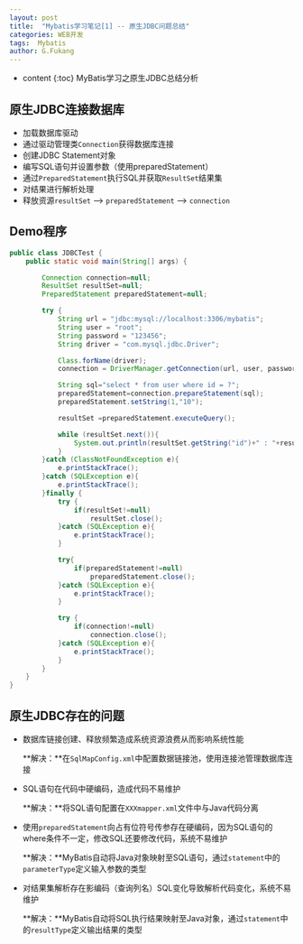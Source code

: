 ```yaml
---
layout: post
title:  "Mybatis学习笔记[1] -- 原生JDBC问题总结"
categories: WEB开发
tags:  Mybatis
author: G.Fukang
---
```

* content
{:toc}
MyBatis学习之原生JDBC总结分析



## 原生JDBC连接数据库

- 加载数据库驱动
- 通过驱动管理类`Connection`获得数据库连接
- 创建JDBC Statement对象
- 编写SQL语句并设置参数（使用preparedStatement）
- 通过`PreparedStatement`执行SQL并获取`ResultSet`结果集
- 对结果进行解析处理
- 释放资源`resultSet` --> `preparedStatement` --> `connection`

## Demo程序

```java
public class JDBCTest {
    public static void main(String[] args) {

        Connection connection=null;
        ResultSet resultSet=null;
        PreparedStatement preparedStatement=null;

        try {
            String url = "jdbc:mysql://localhost:3306/mybatis";
            String user = "root";
            String password = "123456";
            String driver = "com.mysql.jdbc.Driver";

            Class.forName(driver);
            connection = DriverManager.getConnection(url, user, password);

            String sql="select * from user where id = ?";
            preparedStatement=connection.prepareStatement(sql);
            preparedStatement.setString(1,"10");

            resultSet =preparedStatement.executeQuery();

            while (resultSet.next()){
                System.out.println(resultSet.getString("id")+" : "+resultSet.getString("username"));
            }
        }catch (ClassNotFoundException e){
            e.printStackTrace();
        }catch (SQLException e){
            e.printStackTrace();
        }finally {
            try {
                if(resultSet!=null)
                    resultSet.close();
            }catch (SQLException e){
                e.printStackTrace();
            }

            try{
                if(preparedStatement!=null)
                    preparedStatement.close();
            }catch (SQLException e){
                e.printStackTrace();
            }

            try {
                if(connection!=null)
                    connection.close();
            }catch (SQLException e){
                e.printStackTrace();
            }
        }
    }
}
```

## 原生JDBC存在的问题

- 数据库链接创建、释放频繁造成系统资源浪费从而影响系统性能

  **解决：**在`SqlMapConfig.xml`中配置数据链接池，使用连接池管理数据库连接

- SQL语句在代码中硬编码，造成代码不易维护

  **解决：**将SQL语句配置在`XXXmapper.xml`文件中与Java代码分离

- 使用`preparedStatement`向占有位符号传参存在硬编码，因为SQL语句的where条件不一定，修改SQL还要修改代码，系统不易维护

  **解决：**MyBatis自动将Java对象映射至SQL语句，通过`statement`中的`parameterType`定义输入参数的类型

- 对结果集解析存在影编码（查询列名）SQL变化导致解析代码变化，系统不易维护

  **解决：**MyBatis自动将SQL执行结果映射至Java对象，通过`statement`中的`resultType`定义输出结果的类型